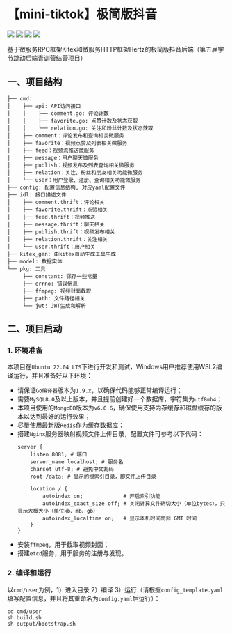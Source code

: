 # 【mini-tiktok】极简版抖音

<div align=left>
<img src="https://img.shields.io/badge/Golang-v1.19-blue"/>
<img src="https://img.shields.io/badge/Hertz-v0.6.2-lightBlue"/>
<img src="https://img.shields.io/badge/Kitex-v0.5.2-red"/>
<img src="https://img.shields.io/badge/LICENSE-MIT-green"/>
</div>

基于微服务RPC框架Kitex和微服务HTTP框架Hertz的极简版抖音后端（第五届字节跳动后端青训营结营项目）

## 一、项目结构
```
├── cmd: 
│    ├── api: API访问接口
│    │    ├── comment.go: 评论计数
│    │    ├── favorite.go: 点赞计数及状态获取
│    │    └── relation.go: 关注和粉丝计数及状态获取
│    ├── comment：评论发布和查询相关微服务
│    ├── favorite：视频点赞及列表相关微服务
│    ├── feed：视频流推送微服务
│    ├── message：用户聊天微服务
│    ├── publish：视频发布及列表查询相关微服务
│    ├── relation：关注、粉丝和朋友相关功能微服务
│    └── user：用户登录、注册、查询相关功能微服务
├── config: 配置信息结构, 对应yaml配置文件
├── idl: 接口描述文件
│    ├── comment.thrift：评论相关
│    ├── favorite.thrift：点赞相关
│    ├── feed.thrift：视频推送
│    ├── message.thrift：聊天相关
│    ├── publish.thrift：视频发布相关
│    ├── relation.thrift：关注相关
│    └── user.thrift：用户相关
├── kitex_gen: 由kitex自动生成工具生成
├── model: 数据实体
└── pkg: 工具
     ├── constant: 保存一些常量
     ├── errno: 错误信息
     ├── ffmpeg: 视频封面截取
     ├── path: 文件路径相关
     └── jwt: JWT生成和解析
```

## 二、项目启动

### 1. 环境准备
本项目在`Ubuntu 22.04 LTS`下进行开发和测试，Windows用户推荐使用WSL2编译运行，并且准备好以下环境：
- 请保证`Go编译器`版本为`1.9.x`，以确保代码能够正常编译运行；
- 需要`MySQL8.0`及以上版本，并且提前创建好一个数据库，字符集为`utf8mb4`；
- 本项目使用的`MongoDB`版本为`v6.0.6`，确保使用支持内存缓存和磁盘缓存的版本以达到最好的运行效果；
- 尽量使用最新版`Redis`作为缓存数据库；
- 搭建`Nginx`服务器映射视频文件上传目录，配置文件可参考以下代码：
    ```
    server {
        listen 8081; # 端口
        server_name localhost; # 服务名
        charset utf-8; # 避免中文乱码
        root /data; # 显示的根索引目录，即文件上传目录
    
        location / {
            autoindex on;             # 开启索引功能
            autoindex_exact_size off; # 关闭计算文件确切大小（单位bytes），只显示大概大小（单位kb、mb、gb）
            autoindex_localtime on;   # 显示本机时间而非 GMT 时间
        }
    }
    ```
- 安装`ffmpeg`，用于截取视频封面；
- 搭建`etcd`服务，用于服务的注册与发现。

### 2. 编译和运行
以`cmd/user`为例，1）进入目录 2）编译 3）运行（请根据`config_template.yaml`填写配置信息，并且将其重命名为`config.yaml`后运行）：
```shell
cd cmd/user
sh build.sh 
sh output/bootstrap.sh
```
